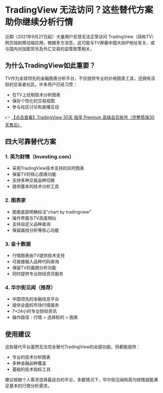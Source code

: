 # TradingView 无法访问？这些替代方案助你继续分析行情

近期（2021年9月27日起）大量用户反馈无法正常访问 TradingView（简称TV）网页端和移动端应用。根据多方消息，这可能与TV屏蔽中国大陆IP地址有关，或与国内对加密货币及外汇交易的监管政策相关。

## 为什么TradingView如此重要？

TV作为全球领先的金融图表分析平台，不仅提供专业的价格图表工具，还拥有活跃的交易者社区。许多用户已经习惯：
- 在TV上绘制技术分析图表
- 保存个性化的交易视图
- 参与社区讨论和直播互动

👉 [【点击查看】TradingView 30天 独享 Premium 高级会员账号（完整质保30天售后）](https://bit.ly/TradingView-Pro)

## 四大可靠替代方案

### 1. 英为财情（Investing.com）
- 采用TradingView技术支持的实时图表
- 保留TV的核心图表功能
- 支持多种交易品种切换
- 提供基本的技术分析工具

### 2. 图表家
- 图表底部明确标注"chart by tradingview"
- 操作界面与TV高度相似
- 支持自定义品种查询
- 保留画线分析等核心功能

### 3. 金十数据
- 行情图表由TV提供技术支持
- 可直接输入品种代码查询
- 保留TV的画图分析功能
- 同时提供专业财经资讯服务

### 4. 华尔街见闻（推荐）
- 中国领先的金融信息平台
- 提供全面的市场行情服务
- 7×24小时专业财经资讯
- 操作路径：行情 > 选择标的 > 图表

## 使用建议
这些替代平台虽然无法完全替代TradingView的全部功能，但都能提供：
- 专业的技术分析图表
- 多种金融品种覆盖
- 基础的技术指标工具

建议根据个人需求选择最适合的平台，多数情况下，华尔街见闻和英为财情就能满足基本的行情分析需求。
